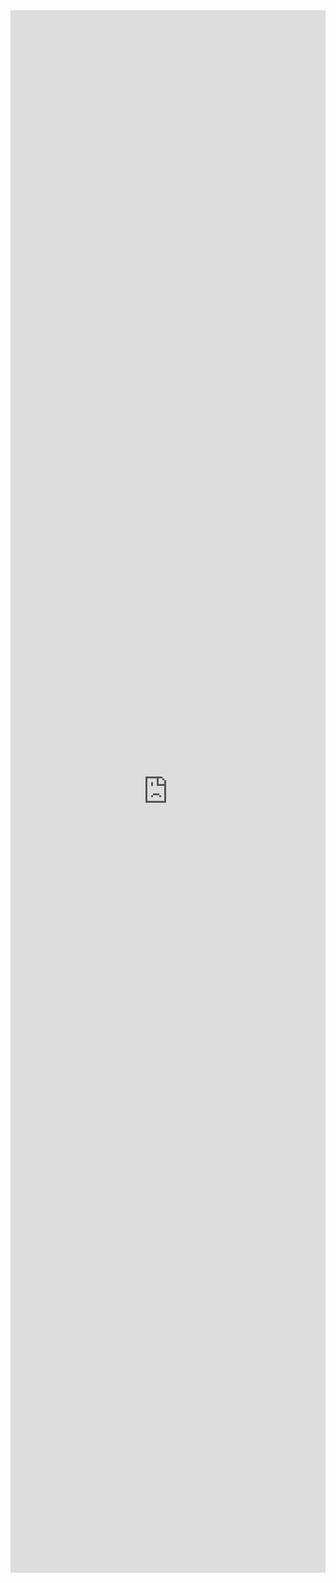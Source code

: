 <iframe width="100%" height="2500" frameborder="0"
  src="https://observablehq.com/embed/410aa8aa83984092?param=Bosna&cell=*&api_key=c4b1ded1406ba4614995db8c26bcfabee79483eb"></iframe>
